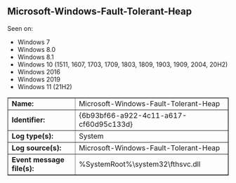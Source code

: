 ## Microsoft-Windows-Fault-Tolerant-Heap

Seen on:
* Windows 7
* Windows 8.0
* Windows 8.1
* Windows 10 (1511, 1607, 1703, 1709, 1803, 1809, 1903, 1909, 2004, 20H2)
* Windows 2016
* Windows 2019
* Windows 11 (21H2)

<table border="1" class="docutils">
  <tbody>
    <tr>
      <td><b>Name:</b></td>
      <td>Microsoft-Windows-Fault-Tolerant-Heap</td>
    </tr>
    <tr>
      <td><b>Identifier:</b></td>
      <td>{6b93bf66-a922-4c11-a617-cf60d95c133d}</td>
    </tr>
    <tr>
      <td><b>Log type(s):</b></td>
      <td>System</td>
    </tr>
    <tr>
      <td><b>Log source(s):</b></td>
      <td>Microsoft-Windows-Fault-Tolerant-Heap</td>
    </tr>
    <tr>
      <td><b>Event message file(s):</b></td>
      <td>%SystemRoot%\system32\fthsvc.dll</td>
    </tr>
  </tbody>
</table>

&nbsp;

